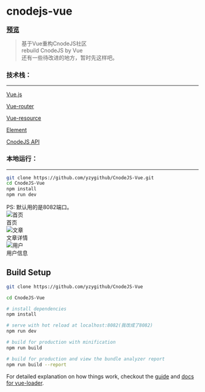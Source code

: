 # cnodejs-vue

[<big>**预览**</big>](https://yzygithub.github.io/CnodeJS-Vue-dist/#/)
> 基于Vue重构CnodeJS社区<br>
> rebuild CnodeJS by Vue<br>
> 还有一些待改进的地方，暂时先这样吧。

### 技术栈：

---

[Vue.js](https://cn.vuejs.org/)

[Vue-router](https://router.vuejs.org/zh-cn/)

[Vue-resource](https://etianqq.gitbooks.io/vue2/content/chapter2-vue-resource.html)

[Element](http://element.eleme.io/#/zh-CN/component/installation)

[CnodeJS API](https://cnodejs.org/api)

### 本地运行：
---
```bash
git clone https://github.com/yzygithub/CnodeJS-Vue.git
cd CnodeJS-Vue
npm install
npm run dev
```
PS: 默认用的是8082端口。   
![首页](http://oukblmr36.bkt.clouddn.com/cnodejs-vue_%E9%A6%96%E9%A1%B5.jpg?imageView2/2/w/500/interlace/1)   
首页   
![文章](http://oukblmr36.bkt.clouddn.com/%E6%96%87%E7%AB%A0%E8%AF%A6%E6%83%85.jpg?imageView2/2/w/500/interlace/1)   
文章详情   
![用户](http://oukblmr36.bkt.clouddn.com/%E7%94%A8%E6%88%B7%E4%BF%A1%E6%81%AF.jpg?imageView2/2/w/500/interlace/1)   
用户信息   

## Build Setup

``` bash
git clone https://github.com/yzygithub/CnodeJS-Vue

cd CnodeJS-Vue

# install dependencies
npm install

# serve with hot reload at localhost:8082(我改成了8082)
npm run dev

# build for production with minification
npm run build

# build for production and view the bundle analyzer report
npm run build --report
```

For detailed explanation on how things work, checkout the [guide](http://vuejs-templates.github.io/webpack/) and [docs for vue-loader](http://vuejs.github.io/vue-loader).


